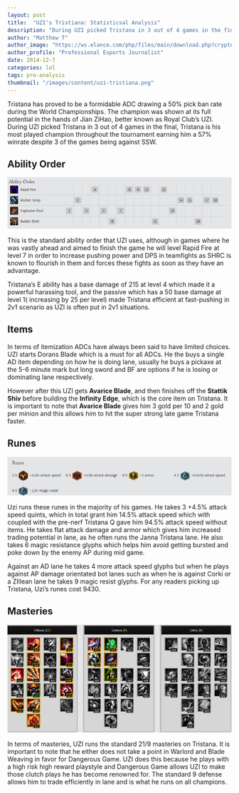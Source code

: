 ```yaml
---
layout: post
title:  "UZI's Tristiana: Statisticsal Analysis"
description: "During UZI picked Tristana in 3 out of 4 games in the final, Tristana is his most played champion throughout the tournament earning him a 57% winrate despite 3 of the games being against SSW."
author: "Matthew T"
author_image: "https://ws.elance.com/php/files/main/download.php?crypted=Y3R4JTNEcHJvZmlsZV9pbWFnZSUyNmZpZCUzRDEyNzA3NDgyNCUyNnJpZCUzRC0xJTI2cGlkJTNENzk5Mzc0MSUyNnQlM0Qx"
author_profile: "Professional Esports Journalist"
date: 2014-12-7
categories: lol
tags: pro-analysis
thumbnail: "/images/content/uzi-tristiana.png"
---
```


Tristana has proved to be a formidable ADC drawing a 50% pick ban rate during the World Championships. The champion was shown at its full potential in the hands of Jian ZiHao, better known as Royal Club’s UZI. During UZI picked Tristana in 3 out of 4 games in the final, Tristana is his most played champion throughout the tournament earning him a 57% winrate despite 3 of the games being against SSW. 

## Ability Order

![Uzi's Tristiana ability order](/images/content/uzi-tristiana-ability-order.png)
 
This is the standard ability order that UZI uses, although in games where he was vastly ahead and aimed to finish the game he will level Rapid Fire at level 7 in order to increase pushing power and DPS in teamfights as SHRC is known to flourish in them and forces these fights as soon as they have an advantage.

Tristana’s E ability has a base damage of 215 at level 4 which made it a powerful harassing tool, and the passive which has a 50 base damage at level 1( increasing by 25 per level) made Tristana efficient at fast-pushing in 2v1 scenario as UZI is often put in 2v1 situations.

## Items

In terms of itemization ADCs have always been said to have limited choices. UZI starts Dorans Blade which is a must for all ADCs. He the buys a single AD item depending on how he is doing lane, usually he buys a pickaxe at the 5-6 minute mark but  long sword and BF are options if he is losing or dominating lane respectively. 

However after this UZI gets <b>Avarice Blade</b>, and then finishes off the <b>Stattik Shiv</b> before building the <b>Infinity Edge</b>, which is the core item on Tristana. It is important to note that <b>Avarice Blade</b> gives him 3 gold per 10 and 2 gold per minion and this allows him to hit the super strong late game Tristana faster. 

## Runes
  
![Uzi's Tristiana runes](/images/content/uzi-tristiana-runes.png)

Uzi runs these runes in the majority of his games.  He takes 3 +4.5% attack speed quints, which in total grant him 14.5% attack speed which with coupled with the pre-nerf Tristana Q gave him 94.5% attack speed without items. He takes flat attack damage and armor which gives him increased trading potential in lane, as he often runs the Janna Tristana lane. He also takes 6 magic resistance glyphs which helps him avoid getting bursted and poke down by the enemy AP during mid game. 

Against an AD lane he takes 4 more attack speed glyphs but when he plays against AP damage orientated bot lanes such as when he is against Corki or a ZIllean lane he takes 9 magic resist glyphs. For any readers picking up Tristana, Uzi’s runes cost 9430.

## Masteries

![Uzi's Tristiana masteries](/images/content/uzi-tristiana.png)
 
In terms of masteries, UZI runs the standard 21/9 masteries on Tristana. It is important to note that he either does not take a point in Warlord and Blade Weaving in favor for Dangerous Game.  UZI does this because he plays with a high risk high reward playstyle and Dangerous Game allows UZI to make those clutch plays he has become renowned for. The standard 9 defense allows him to trade efficiently in lane and is what he runs on all champions.
